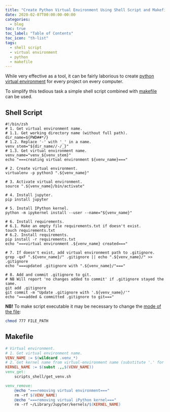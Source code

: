 ```yaml
---
title: "Create Python Virtual Environment Using Shell Script and Makefile"
date: 2020-02-07T00:00:00-00:00
categories:
  - blog
toc: true
toc_label: "Table of Contents"
toc_icon: "th-list"
tags:
  - shell script
  - virtual environment
  - python
  - makefile
---
```


While very effective as a tool, it can be fairly laborious to create [python virtual environment][hitchhikers-guide-virtual-environments] for every project on every computer.

To simplify this tedious task a simple shell script combined with [makefile][exhaustive-make-reference] can be used.

## Shell Script

```shell
#!/bin/zsh
# 1. Get virtual environment name.
# 1.1. Get working directory name (without full path).
dir_name=${PWD##*/}
# 1.2. Replace '-' with '_' in a name.
venv_stem="${dir_name//-/_}"
# 1.3. Get virtual environment name.
venv_name="venv_${venv_stem}"
echo "===creating virtual environment ${venv_name}==="

# 2. Create virtual environment.
virtualenv -p python3 ".${venv_name}"

# 3. Activate virtual environment.
source ".${venv_name}/bin/activate"

# 4. Install jupyter.
pip install jupyter

# 5. Install IPython kernel.
python -m ipykernel install --user --name="${venv_name}"

# 6. Install requirements.
# 6.1. Make an empty file requirements.txt if doesn't exist.
touch requirements.txt
# 6.2. Install requirements.
pip install -r requirements.txt
echo "===virtual environment .${venv_name} created==="

# 7. If doesn't exist, add virtual environment path to .gitignore.
grep -qxF ".${venv_name}/" .gitignore || echo ".${venv_name}/" >> .gitignore
echo "===updated .gitignore with ".${venv_name}/"==="

# 8. Add and commit .gitignore to git.
# NB Will report 'no changes added to commit' if .gitignore stayed the same.
git add .gitignore
git commit -m "Update .gitignore with '.${venv_name}/'"
echo "===added & committed .gitignore to git==="
```

**NB!** To make script executable it may be necessary to change the [mode of the file][chmod-tutorial]:

```bash
chmod 777 FILE_PATH
```

## Makefile

```makefile
# Virtual environment.
# 1. Get virtual environment name.
VENV_NAME := $(wildcard .venv_*)
# 2. Get kernel name from virtual-environment name (substitute '.' for '').
KERNEL_NAME := $(subst .,,$(VENV_NAME))
venv_get:
    scripts_shell/get_venv.sh

venv_remove:
    @echo "===removing virtual environment==="
    rm -rf $(VENV_NAME)
    @echo "===removing virtual iPython kernel==="
    rm -rf ~/Library/Jupyter/kernels/$(KERNEL_NAME)
```

[hitchhikers-guide-virtual-environments]: https://docs.python-guide.org/dev/virtualenvs/
[exhaustive-make-reference]: https://www.gnu.org/software/make/manual/make.html
[chmod-tutorial]: https://catcode.com/teachmod/